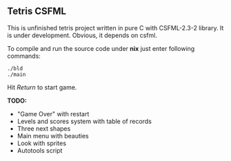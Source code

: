 ## Tetris CSFML

This is unfinished tetris project written in pure C with CSFML-2.3-2 library. It is under development. Obvious, it depends on csfml.

To compile and run the source code under __nix__ just enter following commands:
```
./bld
./main
```
Hit *Return* to start game.

__TODO:__

- "Game Over" with restart
- Levels and scores system with table of records
- Three next shapes
- Main menu with beauties
- Look with sprites
- Autotools script
